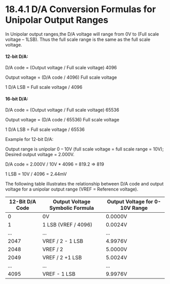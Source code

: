 # 18.4.1 D/A Conversion Formulas for Unipolar Output  Ranges

&#x20;In Unipolar output ranges,the D/A voltage will range from 0V to (Full scale voltage – 1LSB). Thus the full scale range is the same as the full scale voltage.&#x20;

#### 12-bit D/A:&#x20;

D/A code = (Output voltage / Full scale voltage)  4096&#x20;

Output voltage = (D/A code / 4096)  Full scale voltage&#x20;

1 D/A LSB = Full scale voltage / 4096&#x20;

#### 16-bit D/A:&#x20;

D/A code = (Output voltage / Full scale voltage)  65536&#x20;

Output voltage = (D/A code / 65536)  Full scale voltage&#x20;

1 D/A LSB = Full scale voltage / 65536&#x20;

Example for 12-bit D/A:&#x20;

Output range is unipolar 0 – 10V (full scale voltage = full scale range = 10V); Desired output voltage = 2.000V.&#x20;

D/A code = 2.000V / 10V \* 4096 = 819.2 => 819&#x20;

1 LSB = 10V / 4096 = 2.44mV&#x20;

The following table illustrates the relationship between D/A code and output voltage for a unipolar output range (VREF = Reference voltage).

| 12-Bit D/A Code   | Output Voltage Symbolic Formula | Output Voltage for 0-10V Range |
| ----------------- | ------------------------------- | ------------------------------ |
| 0                 | 0V                              | 0.0000V                        |
| 1                 | 1 LSB (VREF / 4096)             | 0.0024V                        |
| ...               | ...                             | ...                            |
| 2047              | VREF / 2 - 1 LSB                | 4.9976V                        |
| 2048              | VREF / 2                        | 5.0000V                        |
| 2049              | VREF / 2 +1 LSB                 | 5.0024V                        |
| ...               | ...                             | ...                            |
| 4095              | VREF - 1 LSB                    |  9.9976V                       |
